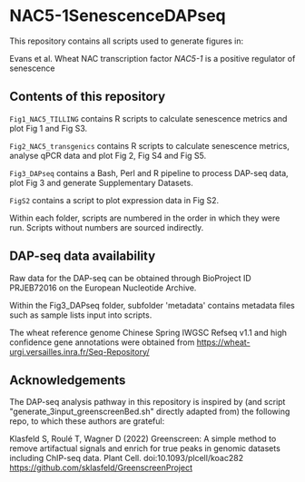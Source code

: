 # NAC5-1SenescenceDAPseq
This repository contains all scripts used to generate figures in:

Evans et al. Wheat NAC transcription factor _NAC5-1_ is a positive regulator of senescence

## Contents of this repository

`Fig1_NAC5_TILLING` contains R scripts to calculate senescence metrics and plot Fig 1 and Fig S3.

`Fig2_NAC5_transgenics` contains R scripts to calculate senescence metrics, analyse qPCR data and plot Fig 2, Fig S4 and Fig S5.

`Fig3_DAPseq` contains a Bash, Perl and R pipeline to process DAP-seq data, plot Fig 3 and generate Supplementary Datasets.

`FigS2` contains a script to plot expression data in Fig S2.

Within each folder, scripts are numbered in the order in which they were run. Scripts without numbers are sourced indirectly.

## DAP-seq data availability
Raw data for the DAP-seq can be obtained through BioProject ID PRJEB72016 on the European Nucleotide Archive.

Within the Fig3_DAPseq folder, subfolder 'metadata' contains metadata files such as sample lists input into scripts.

The wheat reference genome Chinese Spring IWGSC Refseq v1.1 and high confidence gene annotations were obtained from https://wheat-urgi.versailles.inra.fr/Seq-Repository/

## Acknowledgements
The DAP-seq analysis pathway in this repository is inspired by (and script "generate_3input_greenscreenBed.sh" directly adapted from) the following repo, to which these authors are grateful:

Klasfeld S, Roulé T, Wagner D (2022) Greenscreen: A simple method to remove artifactual signals and enrich for true peaks in genomic datasets including ChIP-seq data. Plant Cell. doi:10.1093/plcell/koac282
https://github.com/sklasfeld/GreenscreenProject

